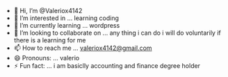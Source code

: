 - 👋 Hi, I’m @Valeriox4142
- 👀 I’m interested in ... learning coding
- 🌱 I’m currently learning ... wordpress
- 💞️ I’m looking to collaborate on ... any thing i can do i will do voluntarily if there is a learning for me 
- 📫 How to reach me ... valeriox4142@gmail.com
- 😄 Pronouns: ... valerio
- ⚡ Fun fact: ... i am basiclly accounting and finance degree holder

<!---
Valeriox4142/Valeriox4142 is a ✨ special ✨ repository because its `README.md` (this file) appears on your GitHub profile.
You can click the Preview link to take a look at your changes.
--->
